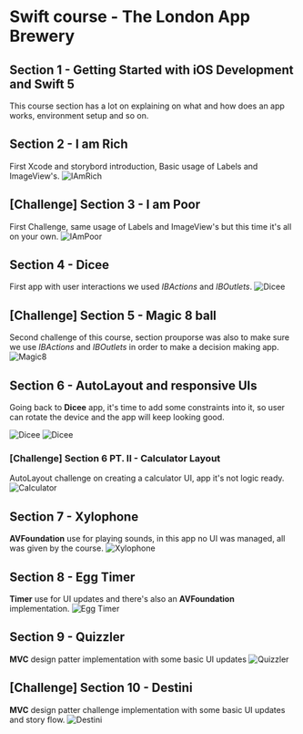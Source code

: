 # Swift course - The London App Brewery

## Section 1 - Getting Started with iOS Development and Swift 5 
This course section has a lot on explaining on what and how does an app works, environment setup and so on.

## Section 2 - I am Rich
First Xcode and storybord introduction, Basic usage of Labels and ImageView's.
![IAmRich](documentation/iamrich.png)

## [Challenge] Section 3 - I am Poor
First Challenge, same usage of Labels and ImageView's but this time it's all on your own.
![IAmPoor](documentation/iampoor.png)

## Section 4 - Dicee
First app with user interactions we used *IBActions* and *IBOutlets*.
![Dicee](documentation/dicee.png) 

## [Challenge] Section 5 - Magic 8 ball
Second challenge of this course, section prouporse was also to make sure we use *IBActions* and *IBOutlets* in order to make a decision making app.
![Magic8](documentation/magic8.png)

## Section 6 - AutoLayout and responsive UIs
Going back to **Dicee** app, it's time to add some constraints into it, so user can rotate the device and the app will keep looking good.

![Dicee](documentation/diceeLayout1.png) 
![Dicee](documentation/diceeLayout2.png)

### [Challenge] Section 6 PT. II - Calculator Layout
AutoLayout challenge on creating a calculator UI, app it's not logic ready.
![Calculator](documentation/calculatorUI.png)

## Section 7 - Xylophone
**AVFoundation**  use for playing sounds, in this app no UI was managed, all was given by the course.
![Xylophone](documentation/xylophone.png)

## Section 8 - Egg Timer
**Timer** use for UI updates and there's also an **AVFoundation** implementation.
![Egg Timer](documentation/eggTimer.png) 

## Section 9 - Quizzler
**MVC** design patter implementation with some basic UI updates
![Quizzler](documentation/quizzler.png) 

## [Challenge] Section 10 - Destini
**MVC** design patter challenge implementation with some basic UI updates and story flow.
![Destini](documentation/destini.png) 
